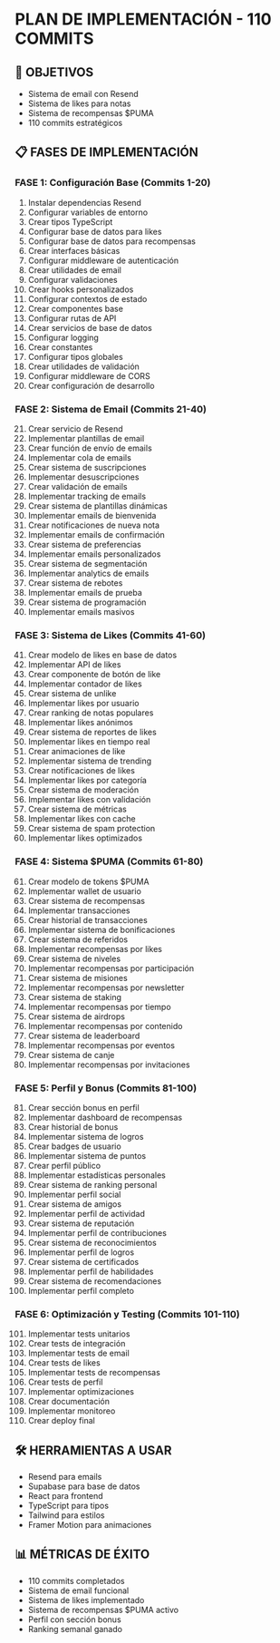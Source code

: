 # PLAN DE IMPLEMENTACIÓN - 110 COMMITS

## 🎯 OBJETIVOS
- Sistema de email con Resend
- Sistema de likes para notas
- Sistema de recompensas $PUMA
- 110 commits estratégicos

## 📋 FASES DE IMPLEMENTACIÓN

### FASE 1: Configuración Base (Commits 1-20)
1. Instalar dependencias Resend
2. Configurar variables de entorno
3. Crear tipos TypeScript
4. Configurar base de datos para likes
5. Configurar base de datos para recompensas
6. Crear interfaces básicas
7. Configurar middleware de autenticación
8. Crear utilidades de email
9. Configurar validaciones
10. Crear hooks personalizados
11. Configurar contextos de estado
12. Crear componentes base
13. Configurar rutas de API
14. Crear servicios de base de datos
15. Configurar logging
16. Crear constantes
17. Configurar tipos globales
18. Crear utilidades de validación
19. Configurar middleware de CORS
20. Crear configuración de desarrollo

### FASE 2: Sistema de Email (Commits 21-40)
21. Crear servicio de Resend
22. Implementar plantillas de email
23. Crear función de envío de emails
24. Implementar cola de emails
25. Crear sistema de suscripciones
26. Implementar desuscripciones
27. Crear validación de emails
28. Implementar tracking de emails
29. Crear sistema de plantillas dinámicas
30. Implementar emails de bienvenida
31. Crear notificaciones de nueva nota
32. Implementar emails de confirmación
33. Crear sistema de preferencias
34. Implementar emails personalizados
35. Crear sistema de segmentación
36. Implementar analytics de emails
37. Crear sistema de rebotes
38. Implementar emails de prueba
39. Crear sistema de programación
40. Implementar emails masivos

### FASE 3: Sistema de Likes (Commits 41-60)
41. Crear modelo de likes en base de datos
42. Implementar API de likes
43. Crear componente de botón de like
44. Implementar contador de likes
45. Crear sistema de unlike
46. Implementar likes por usuario
47. Crear ranking de notas populares
48. Implementar likes anónimos
49. Crear sistema de reportes de likes
50. Implementar likes en tiempo real
51. Crear animaciones de like
52. Implementar sistema de trending
53. Crear notificaciones de likes
54. Implementar likes por categoría
55. Crear sistema de moderación
56. Implementar likes con validación
57. Crear sistema de métricas
58. Implementar likes con cache
59. Crear sistema de spam protection
60. Implementar likes optimizados

### FASE 4: Sistema $PUMA (Commits 61-80)
61. Crear modelo de tokens $PUMA
62. Implementar wallet de usuario
63. Crear sistema de recompensas
64. Implementar transacciones
65. Crear historial de transacciones
66. Implementar sistema de bonificaciones
67. Crear sistema de referidos
68. Implementar recompensas por likes
69. Crear sistema de niveles
70. Implementar recompensas por participación
71. Crear sistema de misiones
72. Implementar recompensas por newsletter
73. Crear sistema de staking
74. Implementar recompensas por tiempo
75. Crear sistema de airdrops
76. Implementar recompensas por contenido
77. Crear sistema de leaderboard
78. Implementar recompensas por eventos
79. Crear sistema de canje
80. Implementar recompensas por invitaciones

### FASE 5: Perfil y Bonus (Commits 81-100)
81. Crear sección bonus en perfil
82. Implementar dashboard de recompensas
83. Crear historial de bonus
84. Implementar sistema de logros
85. Crear badges de usuario
86. Implementar sistema de puntos
87. Crear perfil público
88. Implementar estadísticas personales
89. Crear sistema de ranking personal
90. Implementar perfil social
91. Crear sistema de amigos
92. Implementar perfil de actividad
93. Crear sistema de reputación
94. Implementar perfil de contribuciones
95. Crear sistema de reconocimientos
96. Implementar perfil de logros
97. Crear sistema de certificados
98. Implementar perfil de habilidades
99. Crear sistema de recomendaciones
100. Implementar perfil completo

### FASE 6: Optimización y Testing (Commits 101-110)
101. Implementar tests unitarios
102. Crear tests de integración
103. Implementar tests de email
104. Crear tests de likes
105. Implementar tests de recompensas
106. Crear tests de perfil
107. Implementar optimizaciones
108. Crear documentación
109. Implementar monitoreo
110. Crear deploy final

## 🛠️ HERRAMIENTAS A USAR
- Resend para emails
- Supabase para base de datos
- React para frontend
- TypeScript para tipos
- Tailwind para estilos
- Framer Motion para animaciones

## 📊 MÉTRICAS DE ÉXITO
- 110 commits completados
- Sistema de email funcional
- Sistema de likes implementado
- Sistema de recompensas $PUMA activo
- Perfil con sección bonus
- Ranking semanal ganado
